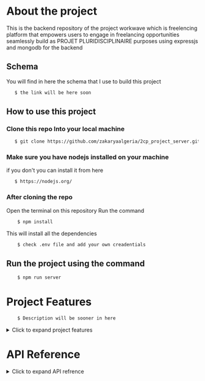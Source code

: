 # About the project 
This is the backend repository of the project workwave which is freelencing
platform that empowers users to engage in freelancing opportunities seamlessly build
as PROJET PLURIDISCIPLINAIRE purposes  using expressjs and mongodb for the backend

## Schema
You will find in here the schema that I use to build this project
```bash
   $ the link will be here soon
```

## How to use this project

### Clone this repo Into your local machine 
```bash
   $ git clone https://github.com/zakaryaalgeria/2cp_project_server.git
```
### Make sure you have nodejs installed on your machine 
if you don't you can install it from here
```bash
   $ https://nodejs.org/
``` 
### After cloning the repo 
Open the terminal on this repository 
Run the command 
```bash
    $ npm install
```
This will install all the dependencies
```bash
    $ check .env file and add your own creadentials
```

## Run the project using the command
```bash
    $ npm run server
```

# Project Features
```bash
    $ Description will be sooner in here
```
<details>
<summary>Click to expand project features</summary>

**User Authentication :**
- [x] Signup / Registration =  using google or without google
- [x] Login = using google or without google
- [x] Update all account information 
  
</details>

# API Reference

<details>
<summary>Click to expand API refrence</summary>
    
## Auth 

### Without google

#### Signup new user

```http
POST /api/auth/sign-up 
```

| Parameter   | Type     |
| :---------- | :------- |
| `email`     | `string` |
| `password`  | `string` |
| `firstName` | `string` |
| `lastName`  | `string` |
| `mobile`    | `string` |

example :

    {
        "firstName":"zakarya",
        "email":"zakarya@gmail.com",
        "password":"Password_123",
        "lastName":"saoual",
        "mobile":"545342389"
    }

#### Login user

```http
POST /api/auth/sign-in
```

| Parameter   | Type     |
| :---------- | :------- |
| `email`     | `string` |
| `Passsword` | `string` |

example :

    {
        "email":"zakarya@gmail.com",
        "password":"Password_123"
    }

### With google

    will be added soon ...

#### verify user account 



#### logout user

```http
GET /api/auth/logout
```

## send vefication email for user

This will allows you to send vefication email to the user account 
when the user click in it , his account will be verified succefully

```http
POST /api/user/send-verification-email  'require auth'
```

## Profile

#### Upload profile picture

```http
POST /api/user/profile-picture  'require auth'
```

| Parameter   | Type        |
| :---------- | :---------- |
| `image`     | `form-data` |

You will got as result the url of the image uploaded and also you will got
public_id and asset_id

#### Delete uploaded profile picture

```http
DELETE /api/user/delete-image/:id 'require auth , require upload_profile_picture'
```

id : represent the asset_id you will got after upload profile picture 


#### Add the user information or update the profile information

```http
POST /api/user/update-profile   'require auth'
``` 

| Parameter       | Type     |
| :-------------- | :------- |
| `photo`         | `string` |
| `description`   | `string` |
| `portfolio_url` | `string` |

example :

    {
        "photo":"https://res.cloudinary.com/dbeurnzkh/image/upload/v1712579171/h2cxrcnmslnslo8sm9pf.jpg",
        "description":"I am cs student , web developer and penetration tester with more that 2 years in the fields of it",
        "portfolio_url":"https://zakaryasaoual.com"
    }

#### Add credit card information

```http
POST /api/user/create-card   'require auth'
``` 

| Parameter        | Type     |
| :--------------- | :------- |
| `expirationDate` | `string` |
| `cardNumber`     | `string` |
| `cardholderName` | `string` |
| `cvv`            | `string` |
| `type`           | `string` |

example :

    {
        "cardholderName":"zakarya saoual",
        "cardNumber":"9032212398764567",
        "expirationDate":"03/28",
        "cvv":"2345",
        "type":"wise"
    }

#### Update credit card information

```http
PUT /api/user/update/credit-card/:id   'require auth'
``` 

| Parameter        | Type     |
| :--------------- | :------- |
| `expirationDate` | `string` |
| `cardNumber`     | `string` |
| `cardholderName` | `string` |
| `cvv`            | `string` |
| `type`           | `string` |

example :

    {
        "cardholderName":"zakarya saoual",
        "cardNumber":"9032212398764567",
        "expirationDate":"03/28",
        "cvv":"2345",
        "type":"pypal"
    }

#### get credit card information

```http
GET /api/user/get/credit-card   'require auth'
``` 

#### delete credit card information

```http
DELETE /api/user/delete/credit-card/:id   'require auth'
``` 



</details>